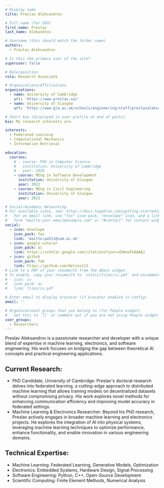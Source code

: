 ```yaml
---
# Display name
title: Preslav Aleksandrov

# Full name (for SEO)
first_name: Preslav  
last_name: Alekandrov

# Username (this should match the folder name)
authors:
  - Preslav Aleksandrov

# Is this the primary user of the site?
superuser: false

# Role/position
role: Research Associate 

# Organizations/Affiliations
organizations:
  - name: University of Cambridge
    url: 'https://www.preslav.xyz'
  - name: University of Glasgow 
    url: 'https://www.gla.ac.uk/schools/engineering/staff/preslavaleksandrov/'

# Short bio (displayed in user profile at end of posts)
bio: My research interests are. 

interests:
  - Federated Learning
  - Computational Mechanics
  - Information Retrieval

education:
  courses:
    # - course: PhD in Computer Science
    #   institution: University of Cambridge
    #   year: 2028
    - course: MEng in Software Development
      institution: University of Glasgow
      year: 2022
    - course: MEng in Civil Engineering
      institution: University of Glasgow
      year: 2021

# Social/Academic Networking
# For available icons, see: https://docs.hugoblox.com/getting-started/page-builder/#icons
#   For an email link, use "fas" icon pack, "envelope" icon, and a link in the
#   form "mailto:your-email@example.com" or "#contact" for contact widget.
social:
  - icon: envelope
    icon_pack: fas
    link: 'mailto:pa511@cam.ac.uk'
  - icon: google-scholar
    icon_pack: ai
    link: https://scholar.google.com/citations?user=d3mnwTkAAAAJ
  - icon: github
    icon_pack: fab
    link: https://github.com/Helios113
# Link to a PDF of your resume/CV from the About widget.
# To enable, copy your resume/CV to `static/files/cv.pdf` and uncomment the lines below.
# - icon: cv
#   icon_pack: ai
#   link: files/cv.pdf

# Enter email to display Gravatar (if Gravatar enabled in Config)
email: ''

# Organizational groups that you belong to (for People widget)
#   Set this to `[]` or comment out if you are not using People widget.
user_groups:
  - Researchers
---
```


Preslav Aleksandrov is a passionate researcher and developer with a unique blend of expertise in machine learning, electronics, and software engineering. His work focuses on bridging the gap between theoretical AI concepts and practical engineering applications.

## Current Research:

- PhD Candidate, University of Cambridge: Preslav's doctoral research delves into federated learning, a cutting-edge approach to distributed machine learning that allows training models on decentralized datasets without compromising privacy. His work explores novel methods for enhancing communication efficiency and improving model accuracy in federated settings.
- Machine Learning & Electronics Researcher: Beyond his PhD research, Preslav actively engages in broader machine learning and electronics projects. He explores the integration of AI into physical systems, leveraging machine learning techniques to optimize performance, enhance functionality, and enable innovation in various engineering domains.

## Technical Expertise:

- Machine Learning: Federated Learning, Generative Models, Optimization
- Electronics: Embedded Systems, Hardware Design, Signal Processing
- Software Engineering: Python, C++, Open-Source Development
- Scientific Computing: Finite Element Methods, Numerical Analysis

